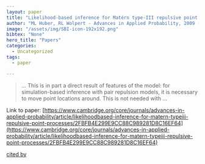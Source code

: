 ```yaml
---
layout: paper
title: "Likelihood-based inference for Matérn type-III repulsive point processes"
author: "ML Huber, RL Wolpert - Advances in Applied Probability, 2009 - cambridge.org"
image: "/assets/img/SBI-icon-192x192.png"
bibtex: "None"
hero_title: "Papers"
categories:
  - Uncategorized
tags:
  - paper

---
```

>… This is in part a direct result of features of the model: for simulation-based inference with pair repulsion models, it is necessary to move point locations around. This is not needed with …

Link to paper: [https://www.cambridge.org/core/journals/advances-in-applied-probability/article/likelihoodbased-inference-for-matern-typeiii-repulsive-point-processes/2FBFB4E299E9CC88C989281D8C16EF64](https://www.cambridge.org/core/journals/advances-in-applied-probability/article/likelihoodbased-inference-for-matern-typeiii-repulsive-point-processes/2FBFB4E299E9CC88C989281D8C16EF64)

[cited by](https://scholar.google.com/scholar?cites=10338858359530965638&as_sdt=2005&sciodt=0,5&hl=en&num=20)
